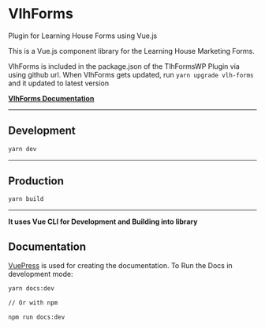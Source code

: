 # VlhForms

Plugin for Learning House Forms using Vue.js


<example/>
<!-- <example>
    <h2>Example 1</h2>
    <form slot="formExample" id="tlh-form">
        <form-first-name v-model="submit.firstName"/>
        <form-email v-model="submit.email"/>
        <form-zip v-model="submit.zip"/>
        <form-submit text="Get Started"/>
    </form>

</example> -->

<!-- <pre style="color: white;">{{submit}}</pre> -->

<!-- {{submit.firstName}} -->


This is a Vue.js component library for the Learning House Marketing Forms.

VlhForms is included in the package.json of the TlhFormsWP Plugin via using github url. When VlhForms gets updated, run `yarn upgrade vlh-forms` and it updated to latest version

**[VlhForms Documentation](https://davidroyer.github.io/vlh-forms2/)**

--------------------------------------------------------------------------------

## Development

```bash
yarn dev
```

--------------------------------------------------------------------------------

## Production

```bash
yarn build
```

--------------------------------------------------------------------------------

**It uses Vue CLI for Development and Building into library**

## Documentation

[VuePress](https://vuepress.vuejs.org/) is used for creating the documentation. To Run the Docs in development mode:

```bash
yarn docs:dev

// Or with npm

npm run docs:dev
```